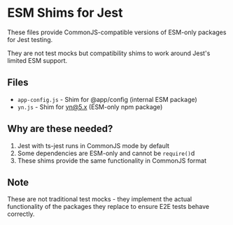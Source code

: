 # ESM Shims for Jest

These files provide CommonJS-compatible versions of ESM-only packages for Jest testing.

They are not test mocks but compatibility shims to work around Jest's limited ESM support.

## Files

- `app-config.js` - Shim for @app/config (internal ESM package)
- `yn.js` - Shim for yn@5.x (ESM-only npm package)

## Why are these needed?

1. Jest with ts-jest runs in CommonJS mode by default
2. Some dependencies are ESM-only and cannot be `require()`d
3. These shims provide the same functionality in CommonJS format

## Note

These are not traditional test mocks - they implement the actual functionality
of the packages they replace to ensure E2E tests behave correctly.
